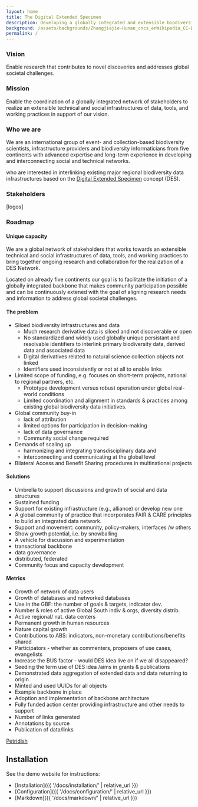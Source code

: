 ```yaml
---
layout: home
title: The Digital Extended Specimen
description: Developing a globally integrated and extensible biodiversity data infrastructure
background: /assets/backgrounds/Zhangjiajie-Hunan_cncs_enWikipedia_CC-BY-SAIntl40_the_World_Heritage_Site_Wulingyuan_in_Zhangjiajie_of_Hunan_PR_China.jpg
permalink: /
---
```


### Vision

Enable research that contributes to novel discoveries and addresses global societal challenges.

### Mission

Enable the coordination of a globally integrated network of stakeholders to realize an extensible technical and social infrastructures of data, tools, and working practices in support of our vision.

### Who we are

We are an international group of event- and collection-based biodiversity scientists, infrastructure providers and biodiversity informaticians from five continents with advanced expertise and long-term experience in developing and interconnecting social and technical networks. 

who are interested in interlinking existing major regional biodiversity data infrastructures based on the [Digital Extended Specimen](https://doi.org/10.1093/biosci/biac060) concept (DES).

### Stakeholders

[logos]

### Roadmap

#### Unique capacity

We are a global network of stakeholders that works towards an extensible technical and social infrastructures of data, tools, and working practices to bring together ongoing research and collaboration for the realization of a DES Network. 

Located on already five continents our goal is to facilitate the initiation of a globally integrated backbone that makes community participation possible and can be continuously extened with the goal of aligning research needs and information to address global societal challenges.


#### The problem

* Siloed biodiversity infrastructures and data
  * Much research derivative data is siloed and not discoverable or open
  * No standardized and widely used globally unique persistant and resolvable identifiers to interlink primary biodiversity data, derived data and associated data
  * Digital derivatives related to natural science collection objects not linked
  * Identifiers used inconsistently or not at all to enable links
* Limited scope of funding, e.g. focuses on short-term projects, national to regional partners, etc.
  * Prototype development versus robust operation under global real-world conditions 
  * Limited coordination and alignment in standards & practices among existing global biodiversity data initiatives.
* Global community buy-in
  * lack of attribution
  * limited options for participation in decision-making
  * lack of data governance
  * Community social change required
* Demands of scaling up 
  * harmonizing and integrating transdisciplinary data and
  * interconnecting and communicating at the global level
* Bilateral Access and Benefit Sharing procedures in multinational projects



#### Solutions

* Umbrella to support discussions and growth of social and data structures
* Sustained funding
* Support for existing infrastructure (e.g., alliance) or develop new one
* A global community of practice that incorporates FAIR & CARE principles to build an integrated data network.
* Support and movement: community, policy-makers, interfaces /w others
* Show growth potential, i.e. by snowballing
* A vehicle for discussion and experimentation
* transactional backbone
* data governance
* distributed, federated
* Community focus and capacity development


#### Metrics

* Growth of network of data users
* Growth of databases and networked databases
* Use in the GBF: the number of goals & targets, indicator dev.
* Number & roles of active Global South indiv & orgs, diversity distrib.
* Active regional/ nat. data centers
* Permanent growth in human resources
* Nature capital growth
* Contributions to ABS: indicators, non-monetary contributions/benefits shared
* Participators - whether as commenters, proposers of use cases, evangelists
* Increase the BUS factor - would DES idea live on if we all disappeared?
* Seeding the term use of DES idea /aims in grants & publications
* Demonstrated data aggregation of extended data and data returning to origin
* Minted and used UUIDs for all objects
* Example backbone in place
* Adoption and implementation of backbone architecture
* Fully funded action center providing infrastructure and other needs to support
* Number of links generated
* Annotations by source
* Publication of data/links











[Petridish](https://github.com/peterdesmet/petridish) 

## Installation

See the demo website for instructions:

- [Installation]({{ '/docs/installation/' | relative_url }})
- [Configuration]({{ '/docs/configuration/' | relative_url }})
- [Markdown]({{ '/docs/markdown/' | relative_url }})
